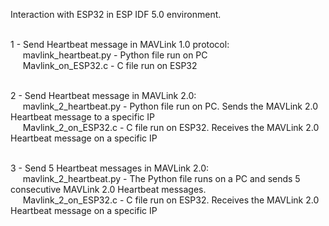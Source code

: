 Interaction with ESP32 in ESP IDF 5.0 environment. <br><br>

1 - Send Heartbeat message in MAVLink 1.0 protocol: <br>
&nbsp;&nbsp;&nbsp;&nbsp;&nbsp;mavlink_heartbeat.py - Python file run on PC <br>
&nbsp;&nbsp;&nbsp;&nbsp;&nbsp;Mavlink_on_ESP32.c - C file run on ESP32 <br><br>

2 - Send Heartbeat message in MAVLink 2.0: <br>
&nbsp;&nbsp;&nbsp;&nbsp;&nbsp;mavlink_2_heartbeat.py - Python file run on PC. Sends the MAVLink 2.0 Heartbeat message to a specific IP <br>
&nbsp;&nbsp;&nbsp;&nbsp;&nbsp;Mavlink_2_on_ESP32.c - C file run on ESP32. Receives the MAVLink 2.0 Heartbeat message on a specific IP<br><br>

3 - Send 5 Heartbeat messages in MAVLink 2.0: <br>
&nbsp;&nbsp;&nbsp;&nbsp;&nbsp;mavlink_2_heartbeat.py - The Python file runs on a PC and sends 5 consecutive MAVLink 2.0 Heartbeat messages.<br>
&nbsp;&nbsp;&nbsp;&nbsp;&nbsp;Mavlink_2_on_ESP32.c - C file run on ESP32. Receives the MAVLink 2.0 Heartbeat message on a specific IP<br><br>
